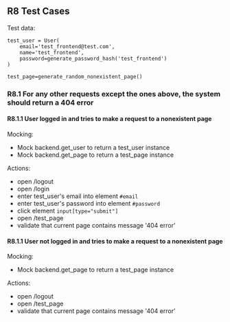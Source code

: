 ## R8 Test Cases

Test data:
```
test_user = User(
    email='test_frontend@test.com',
    name='test_frontend',
    password=generate_password_hash('test_frontend')
)

test_page=generate_random_nonexistent_page()
```

### R8.1 For any other requests except the ones above, the system should return a 404 error

#### R8.1.1 User logged in and tries to make a request to a nonexistent page

Mocking:
 - Mock backend.get_user to return a test_user instance
 - Mock backend.get_page to return a test_page instance
 
Actions:
 - open /logout
 - open /login
 - enter test_user's email into element `#email`
 - enter test_user's password into element `#password`
 - click element `input[type="submit"]`
 - open /test_page
 - validate that current page contains message '404 error'
 
#### R8.1.1 User not logged in and tries to make a request to a nonexistent page
Mocking:
 - Mock backend.get_page to return a test_page instance
 
Actions:
 - open /logout
 - open /test_page
 - validate that current page contains message '404 error'